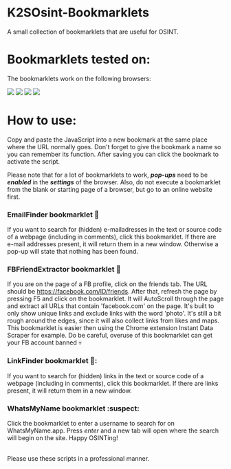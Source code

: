 # K2SOsint-Bookmarklets
A small collection of bookmarklets that are useful for OSINT.

# Bookmarklets tested on:
The bookmarklets work on the following browsers:
<p float="left">
<img src="https://img.shields.io/badge/Brave-FF7139?style=for-the-badge&logo=Brave&logoColor=white">
<img src="https://img.shields.io/badge/Google_chrome-4285F4?style=for-the-badge&logo=Google-chrome&logoColor=white">
<img src="https://img.shields.io/badge/Firefox_Browser-FF7139?style=for-the-badge&logo=Firefox-Browser&logoColor=white">
<img src="https://img.shields.io/badge/Microsoft_Edge-0078D7?style=for-the-badge&logo=Microsoft-edge&logoColor=white">
<br>
  
# How to use:
Copy and paste the JavaScript into a new bookmark at the same place where the URL normally goes. Don't forget to give the bookmark a name so you can remember its function. After saving you can click the bookmark to activate the script. 

Please note that for a lot of bookmarklets to work, ***pop-ups*** need to be ***enabled*** in the ***settings*** of the browser. Also, do not execute a bookmarklet from the blank or starting page of a browser, but go to an online website first.

### EmailFinder bookmarklet :e-mail:
If you want to search for (hidden) e-mailadresses in the text or source code of a webpage (including in comments), click this bookmarklet. If there are e-mail addresses present, it will return them in a new window. Otherwise a pop-up will state that nothing has been found. 

### FBFriendExtractor bookmarklet :iphone:
If you are on the page of a FB profile, click on the friends tab. The URL should be https://facebook.com/ID/friends. After that, refresh the page by pressing F5 and click on the bookmarklet. It will AutoScroll through the page and extract all URLs that contain 'facebook.com' on the page. It's built to only show unique links and exclude links with the word 'photo'. It's still a bit rough around the edges, since it will also collect links from likes and maps. This bookmarklet is easier then using the Chrome extension Instant Data Scraper for example. Do be careful, overuse of this bookmarklet can get your FB account banned :skull:

### LinkFinder bookmarklet 🔗:
If you want to search for (hidden) links in the text or source code of a webpage (including in comments), click this bookmarklet. If there are links present, it will return them in a new window.

### WhatsMyName bookmarklet :suspect:
Click the bookmarklet to enter a username to search for on WhatsMyName.app. Press *enter* and a new tab will open where the search will begin on the site. Happy OSINTing!

<br>  
Please use these scripts in a professional manner.
